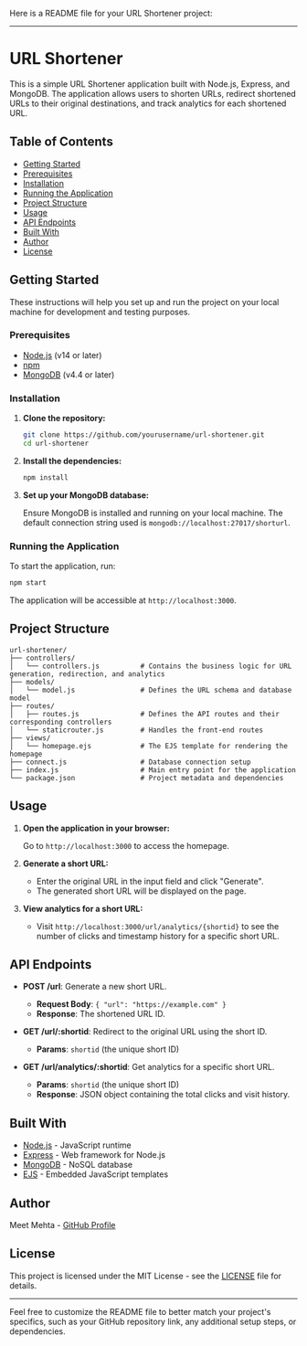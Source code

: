 Here is a README file for your URL Shortener project:

---

# URL Shortener

This is a simple URL Shortener application built with Node.js, Express, and MongoDB. The application allows users to shorten URLs, redirect shortened URLs to their original destinations, and track analytics for each shortened URL.

## Table of Contents

- [Getting Started](#getting-started)
- [Prerequisites](#prerequisites)
- [Installation](#installation)
- [Running the Application](#running-the-application)
- [Project Structure](#project-structure)
- [Usage](#usage)
- [API Endpoints](#api-endpoints)
- [Built With](#built-with)
- [Author](#author)
- [License](#license)

## Getting Started

These instructions will help you set up and run the project on your local machine for development and testing purposes.

### Prerequisites

- [Node.js](https://nodejs.org/) (v14 or later)
- [npm](https://www.npmjs.com/)
- [MongoDB](https://www.mongodb.com/) (v4.4 or later)

### Installation

1. **Clone the repository:**

   ```bash
   git clone https://github.com/yourusername/url-shortener.git
   cd url-shortener
   ```

2. **Install the dependencies:**

   ```bash
   npm install
   ```

3. **Set up your MongoDB database:**

   Ensure MongoDB is installed and running on your local machine. The default connection string used is `mongodb://localhost:27017/shorturl`.

### Running the Application

To start the application, run:

```bash
npm start
```

The application will be accessible at `http://localhost:3000`.

## Project Structure

```plaintext
url-shortener/
├── controllers/
│   └── controllers.js          # Contains the business logic for URL generation, redirection, and analytics
├── models/
│   └── model.js                # Defines the URL schema and database model
├── routes/
│   ├── routes.js               # Defines the API routes and their corresponding controllers
│   └── staticrouter.js         # Handles the front-end routes
├── views/
│   └── homepage.ejs            # The EJS template for rendering the homepage
├── connect.js                  # Database connection setup
├── index.js                    # Main entry point for the application
└── package.json                # Project metadata and dependencies
```

## Usage

1. **Open the application in your browser:**

   Go to `http://localhost:3000` to access the homepage.

2. **Generate a short URL:**

   - Enter the original URL in the input field and click "Generate".
   - The generated short URL will be displayed on the page.

3. **View analytics for a short URL:**

   - Visit `http://localhost:3000/url/analytics/{shortid}` to see the number of clicks and timestamp history for a specific short URL.

## API Endpoints

- **POST /url**: Generate a new short URL.
  - **Request Body**: `{ "url": "https://example.com" }`
  - **Response**: The shortened URL ID.

- **GET /url/:shortid**: Redirect to the original URL using the short ID.
  - **Params**: `shortid` (the unique short ID)

- **GET /url/analytics/:shortid**: Get analytics for a specific short URL.
  - **Params**: `shortid` (the unique short ID)
  - **Response**: JSON object containing the total clicks and visit history.

## Built With

- [Node.js](https://nodejs.org/) - JavaScript runtime
- [Express](https://expressjs.com/) - Web framework for Node.js
- [MongoDB](https://www.mongodb.com/) - NoSQL database
- [EJS](https://ejs.co/) - Embedded JavaScript templates

## Author

Meet Mehta - [GitHub Profile](https://github.com/yourusername)

## License

This project is licensed under the MIT License - see the [LICENSE](LICENSE) file for details.

---

Feel free to customize the README file to better match your project's specifics, such as your GitHub repository link, any additional setup steps, or dependencies.
